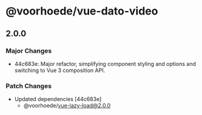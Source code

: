 # @voorhoede/vue-dato-video

## 2.0.0

### Major Changes

- 44c683e: Major refactor, simplifying component styling and options and switching to Vue 3 composition API.

### Patch Changes

- Updated dependencies [44c683e]
  - @voorhoede/vue-lazy-load@2.0.0
